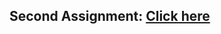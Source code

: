 <h2>Second Assignment: <a href="https://vvce6aweb.github.io/second-assignment-css-Annushams/">Click here</a></h2>
